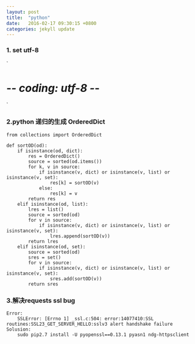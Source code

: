 ```yaml
---
layout: post
title:  "python"
date:   2016-02-17 09:30:15 +0800
categories: jekyll update
---
```

### 1. set utf-8
`
# -*- coding: utf-8 -*-
`

### 2.python 递归的生成 OrderedDict
```
from collections import OrderedDict

def sortOD(od):
    if isinstance(od, dict):
        res = OrderedDict()
        source = sorted(od.items())
        for k, v in source:
            if isinstance(v, dict) or isinstance(v, list) or isinstance(v, set):
                res[k] = sortOD(v)
            else:
                res[k] = v
        return res
    elif isinstance(od, list):
        lres = list()
        source = sorted(od)
        for v in source:
            if isinstance(v, dict) or isinstance(v, list) or isinstance(v, set):
                lres.append(sortOD(v))
        return lres
    elif isinstance(od, set):
        source = sorted(od)
        sres = set()
        for v in source:
            if isinstance(v, dict) or isinstance(v, list) or isinstance(v, set):
                sres.add(sortOD(v))
        return sres
```

### 3.解决requests ssl bug

    Error:
        SSLError: [Errno 1] _ssl.c:504: error:14077410:SSL routines:SSL23_GET_SERVER_HELLO:sslv3 alert handshake failure
    Solusion:
        sudo pip2.7 install -U pyopenssl==0.13.1 pyasn1 ndg-httpsclient
